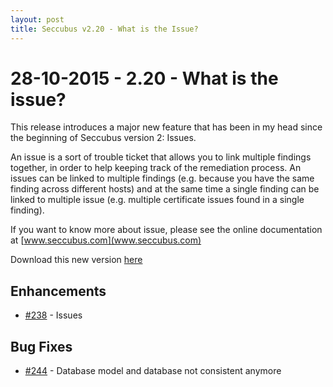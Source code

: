 ```yaml
---
layout: post
title: Seccubus v2.20 - What is the Issue?
---
```


28-10-2015 - 2.20 - What is the issue?
======================================

This release introduces a major new feature that has been in my head since the beginning of Seccubus version 2: Issues.

An issue is a sort of trouble ticket that allows you to link multiple findings together, in order to help keeping track of the remediation process.
An issues can be linked to multiple findings (e.g. because you have the same finding across different hosts) and at the same time a single finding can be linked to multiple issue (e.g. multiple certificate issues found in a single finding).

If you want to know more about issue, please see the online documentation at [www.seccubus.com](www.seccubus.com)

Download this new version [here](https://github.com/schubergphilis/Seccubus_v2/releases)

Enhancements
------------
* [#238](https://github.com/schubergphilis/Seccubus_v2/issues/238) - Issues

Bug Fixes
---------
* [#244](https://github.com/schubergphilis/Seccubus_v2/issues/244) - Database model and database not consistent anymore

